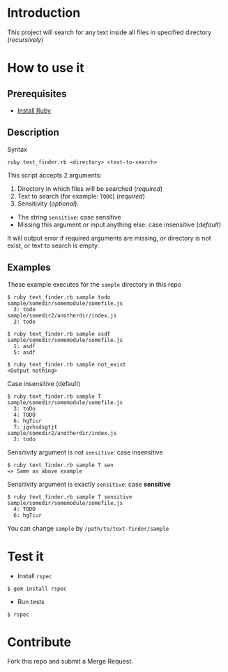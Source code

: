 # Introduction

This project will search for any text inside all files in specified directory (*recursively*)

# How to use it

## Prerequisites

* [Install Ruby](https://www.ruby-lang.org/en/documentation/installation/)

## Description

Syntax

```
ruby text_finder.rb <directory> <text-to-search>
```

This script accepts 2 arguments:

1. Directory in which files will be searched (*required*)
1. Text to search (for example: `TODO`) (*required*)
1. Sensitivity (*optional*):
* The string `sensitive`: case sensitive
* Missing this argument or input anything else: case insensitive (*default*)

It will output error if required arguments are missing, or directory is not exist, or text to search is empty.

## Examples

These example executes for the `sample` directory in this repo

```
$ ruby text_finder.rb sample todo
sample/somedir/somemodule/somefile.js
  3: todo
sample/somedir2/anotherdir/index.js
  2: todo
```

```
$ ruby text_finder.rb sample asdf
sample/somedir/somemodule/somefile.js
  1: asdf
  5: asdf
```

```
$ ruby text_finder.rb sample not_exist
<Output nothing>
```

Case insensitive (default)

```
$ ruby text_finder.rb sample T
sample/somedir/somemodule/somefile.js
  3: toDo
  4: TODO
  6: hgTiur
  7: jgvhsdsgtjt
sample/somedir2/anotherdir/index.js
  2: todo
```

Sensitivity argument is not `sensitive`: case insensitive

```
$ ruby text_finder.rb sample T sen
=> Same as above example
```

Sensitivity argument is exactly `sensitive`: case **sensitive**

```
$ ruby text_finder.rb sample T sensitive
sample/somedir/somemodule/somefile.js
  4: TODO
  6: hgTiur
```

You can change `sample` by `/path/to/text-finder/sample`

# Test it

* Install `rspec`

```
$ gem install rspec
```

* Run tests

```
$ rspec
```


# Contribute

Fork this repo and submit a Merge Request.
